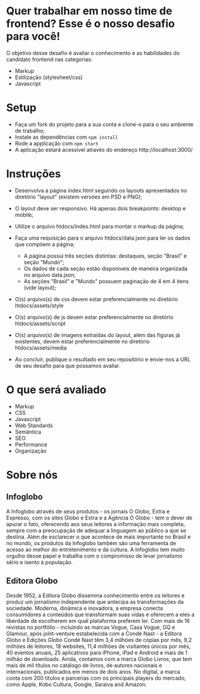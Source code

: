 # Quer trabalhar em nosso time de frontend? Esse é o nosso desafio para você!

O objetivo desse desafio é avaliar o conhecimento e as habilidades do candidato frontend nas categorias:

* Markup
* Estilização (stylesheet/css)
* Javascript

# Setup

* Faça um fork do projeto para a sua conta e clone-o para o seu ambiente de trabalho;
* Instale as dependências com `npm install`
* Rode a applicação com `npm start`
* A aplicação estará acessível através do endereço http://localhost:3000/

# Instruções

* Desenvolva a página index.html seguindo os layouts apresentados no diretório "layout" (existem versões em PSD e PNG);
* O layout deve ser responsivo. Há apenas dois breakpoints: desktop e mobile;
* Utilize o arquivo htdocs/index.html para montar o markup da página;
* Faça uma requisição para o arquivo htdocs/data.json para ler os dados que compõem a página;
    * A página possui três seções distintas: destaques, seção "Brasil" e seção "Mundo";
    * Os dados de cada seção estão disponíveis de maneira organizada no arquivo data.json;
    * As seções "Brasil" e "Mundo" possuem paginação de 4 em 4 itens (vide layout);

* O(s) arquivo(s) de css devem estar preferencialmente no diretório htdocs/assets/style
* O(s) arquivo(s) de js devem estar preferencialmente no diretório htdocs/assets/script
* O(s) arquivo(s) de imagens extraídas do layout, além das figuras já existentes, devem estar preferencialmente no diretório htdocs/assets/media
* Ao concluir, publique o resultado em seu repositório e envie-nos a URL de seu desafio para que possamos avaliar.

# O que será avaliado

* Markup
* CSS
* Javascript
* Web Standards
* Semântica
* SEO
* Performance
* Organização

# Sobre nós

## Infoglobo
A Infoglobo através de seus produtos - os jornais O Globo, Extra e Expresso, com os sites Globo e Extra e a Agência O Globo - tem o dever de apurar o fato, oferecendo aos seus leitores a informação mais completa, sempre com a preocupação de adequar a linguagem ao público a que se destina. Além de esclarecer o que acontece de mais importante no Brasil e no mundo, os produtos da Infoglobo também são uma ferramenta de acesso ao melhor do entretenimento e da cultura. A Infoglobo tem muito orgulho desse papel e trabalha com o compromisso de levar jornalismo sério e isento à população.

## Editora Globo
Desde 1952, a Editora Globo dissemina conhecimento entre os leitores e produz um jornalismo independente que antecipa as transformações da sociedade. Moderna, dinâmica e inovadora, a empresa conecta consumidores a conteúdos que transformam suas vidas e oferecem a eles a liberdade de escolherem em qual plataforma preferem ler. Com mais de 16 revistas no portfólio - incluindo as marcas Vogue, Casa Vogue, GQ e Glamour, após joint-venture estabelecida com a Condé Nast - a Editora Globo e Edições Globo Condé Nast têm 3,4 milhões de cópias por mês, 9,2 milhões de leitores, 18 websites, 11,4 milhões de visitantes únicos por mês, 40 eventos anuais, 25 aplicativos para iPhone, iPad e Android e mais de 1 milhão de downloads. Ainda, contamos com a marca Globo Livros, que tem mais de mil títulos no catálogo de livros, de autores nacionais e internacionais, publicados em menos de dois anos. No digital, a marca conta com 200 títulos e parcerias com os principais players do mercado, como Apple, Kobo Cultura, Google, Saraiva and Amazon.
